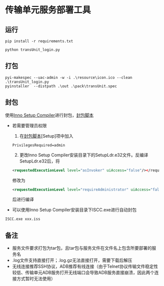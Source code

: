# 传输单元服务部署工具

## 运行
```
pip install -r requirements.txt
```
```
python transUnit_login.py
```
## 打包
```
pyi-makespec --uac-admin -w -i .\resource\icon.ico --clean .\transUnit_login.py
pyinstaller  --distpath .\out .\pack\transUnit.spec
```
## 封包

使用[Inno Setup Compiler](https://jrsoftware.org/isdl.php)进行封包，[封包脚本](/pack/封包.iss)

- 若需要管理员权限
 
    1. 在[封包脚本](/pack/封包.iss)[Setup]项中加入
    ```
    PrivilegesRequired=admin
    ```  

    2. 更改Inno Setup Compiler安装目录下的SetupLdr.e32文件。反编译SetupLdr.e32后，将  
    ```xml
    <requestedExecutionLevel level="asInvoker" uiAccess="false"/></requestedPrivileges>
    ```  

	修改为  

    ```xml
   	<requestedExecutionLevel level="requireAdministrator" uiAccess="false"/></requestedPrivileges>
    ```  

    后进行编译

- 可以使用Inno Setup Compiler安装目录下ISCC.exe进行自动封包
```
ISCC.exe xxx.iss
```

## 备注
- 服务文件要求打包为tar包，且tar包与服务文件在文件名上包含所要部署的服务名
- .log文件支持直接打开；.log.gz无法直接打开，需要下载后解压
- 无线连接推荐SSH协议，ADB推荐有线连接（由于Telnet协议传输文件稳定性较低、传输单元ADB服务打开无线端口会导致ADB服务直接崩溃，因此两个连接方式暂时无法使用）